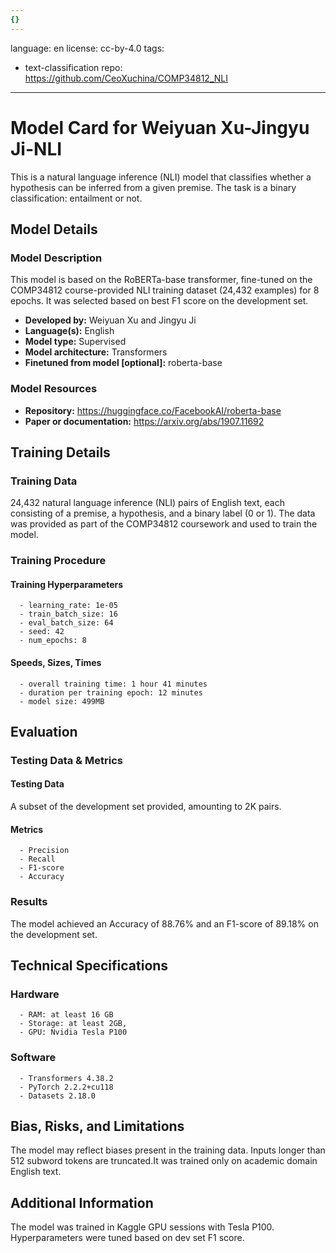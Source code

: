 ```yaml
---
{}
---
```

language: en
license: cc-by-4.0
tags:
- text-classification
repo: https://github.com/CeoXuchina/COMP34812_NLI

---

# Model Card for Weiyuan Xu-Jingyu Ji-NLI

<!-- Provide a quick summary of what the model is/does. -->

This is a natural language inference (NLI) model that classifies whether a hypothesis can be inferred from a given premise. The task is a binary classification: entailment or not.


## Model Details

### Model Description

<!-- Provide a longer summary of what this model is. -->

This model is based on the RoBERTa-base transformer, fine-tuned on the COMP34812 course-provided NLI training dataset (24,432 examples) for 8 epochs. It was selected based on best F1 score on the development set.

- **Developed by:** Weiyuan Xu and Jingyu Ji
- **Language(s):** English
- **Model type:** Supervised
- **Model architecture:** Transformers
- **Finetuned from model [optional]:** roberta-base

### Model Resources

<!-- Provide links where applicable. -->

- **Repository:** https://huggingface.co/FacebookAI/roberta-base
- **Paper or documentation:** https://arxiv.org/abs/1907.11692

## Training Details

### Training Data

<!-- This is a short stub of information on the training data that was used, and documentation related to data pre-processing or additional filtering (if applicable). -->

24,432 natural language inference (NLI) pairs of English text, each consisting of a premise, a hypothesis, and a binary label (0 or 1). The data was provided as part of the COMP34812 coursework and used to train the model.

### Training Procedure

<!-- This relates heavily to the Technical Specifications. Content here should link to that section when it is relevant to the training procedure. -->

#### Training Hyperparameters

<!-- This is a summary of the values of hyperparameters used in training the model. -->


      - learning_rate: 1e-05
      - train_batch_size: 16
      - eval_batch_size: 64
      - seed: 42
      - num_epochs: 8

#### Speeds, Sizes, Times

<!-- This section provides information about how roughly how long it takes to train the model and the size of the resulting model. -->


      - overall training time: 1 hour 41 minutes
      - duration per training epoch: 12 minutes
      - model size: 499MB

## Evaluation

<!-- This section describes the evaluation protocols and provides the results. -->

### Testing Data & Metrics

#### Testing Data

<!-- This should describe any evaluation data used (e.g., the development/validation set provided). -->

A subset of the development set provided, amounting to 2K pairs.

#### Metrics

<!-- These are the evaluation metrics being used. -->


      - Precision
      - Recall
      - F1-score
      - Accuracy

### Results

The model achieved an Accuracy of 88.76% and an F1-score of 89.18% on the development set.

## Technical Specifications

### Hardware


      - RAM: at least 16 GB
      - Storage: at least 2GB,
      - GPU: Nvidia Tesla P100

### Software


      - Transformers 4.38.2
      - PyTorch 2.2.2+cu118
      - Datasets 2.18.0

## Bias, Risks, and Limitations

<!-- This section is meant to convey both technical and sociotechnical limitations. -->

The model may reflect biases present in the training data. Inputs longer than 512 subword tokens are truncated.It was trained only on academic domain English text.

## Additional Information

<!-- Any other information that would be useful for other people to know. -->

The model was trained in Kaggle GPU sessions with Tesla P100. Hyperparameters were tuned based on dev set F1 score.
